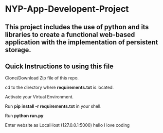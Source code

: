 # NYP-App-Developent-Project

This project includes the use of python and its libraries to create a functional web-based application with the implementation of persistent storage.
---

## Quick Instructions to using this file
 Clone/Download Zip file of this repo.
 
 cd to the directory where **requirements.txt** is located.
 
 Activate your Virtual Environment.
 
 Run **pip install -r requirements.txt** in your shell.
 
 Run **python run.py**
 
 Enter website as LocalHost (127.0.0.1:5000)
 hello I love coding